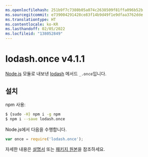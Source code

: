 ```yaml
---
ms.openlocfilehash: 251b9f7c7380b05a074c2638509f81ffa096b52b
ms.sourcegitcommit: e739004291428ce83f14b9d49f1e9dfaa3762dde
ms.translationtype: HT
ms.contentlocale: ko-KR
ms.lasthandoff: 02/05/2022
ms.locfileid: "138052849"
---
```

# <a name="lodashonce-v411"></a>lodash.once v4.1.1

[Node.js](https://nodejs.org/) 모듈로 내보낸 [lodash](https://lodash.com/) 메서드 `_.once`입니다.

## <a name="installation"></a>설치

npm 사용:
```bash
$ {sudo -H} npm i -g npm
$ npm i --save lodash.once
```

Node.js에서 다음을 수행합니다.
```js
var once = require('lodash.once');
```

자세한 내용은 [설명서](https://lodash.com/docs#once) 또는 [패키지 원본](https://github.com/lodash/lodash/blob/4.1.1-npm-packages/lodash.once)을 참조하세요.

